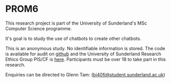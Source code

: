 # PROM6

This research project is part of the University of Sunderland's MSc Computer Science programme.

It's goal is to study the use of chatbots to create other chatbots.

This is an anonymous study. No identifiable information is stored. The code is available for audit on [github](https://github.com/glenntam/prom06/) and the University of Sunderland Research Ethics Group PIS/CF is [here](https://prom06.glenntam.com/static/PROM06-glenntam-PISandCF.pdf). Participants must be over 18 to take part in this research.

Enquiries can be directed to Glenn Tam: ([bi40fi@student.sunderland.ac.uk](mailto:bi40fi@student.sunderland.ac.uk))
